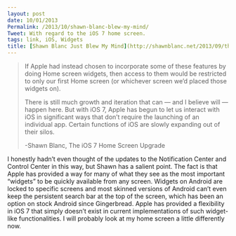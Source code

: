 ```yaml
---
layout: post
date: 10/01/2013
Permalink: /2013/10/shawn-blanc-blew-my-mind/
Tweet: With regard to the iOS 7 home screen.
tags: link, iOS, Widgets
title: [Shawn Blanc Just Blew My Mind](http://shawnblanc.net/2013/09/the-ios-7-home-screen-upgrade/)
---
```


<blockquote>
<p>If Apple had instead chosen to incorporate some of these features by doing Home screen widgets, then access to them would be restricted to only our first Home screen (or whichever screen we’d placed those widgets on).</p>

<p>There is still much growth and iteration that can — and I believe will — happen here. But with iOS 7, Apple has begun to let us interact with iOS in significant ways that don’t require the launching of an individual app. Certain functions of iOS are slowly expanding out of their silos.</p>

<p>-Shawn Blanc, The iOS 7 Home Screen Upgrade</p>
</blockquote>

<p>I honestly hadn&#8217;t even thought of the updates to the Notification Center and Control Center in this way, but Shawn has a salient point. The fact is that Apple has provided a way for many of what they see as the most important &#8220;widgets&#8221; to be quickly available from any screen. Widgets on Android are locked to specific screens and most skinned versions of Android can&#8217;t even keep the persistent search bar at the top of the screen, which has been an option on stock Android since Gingerbread. Apple has provided a flexibility in iOS 7 that simply doesn&#8217;t exist in current implementations of such widget-like functionalities. I will probably look at my home screen a little differently now.</p>